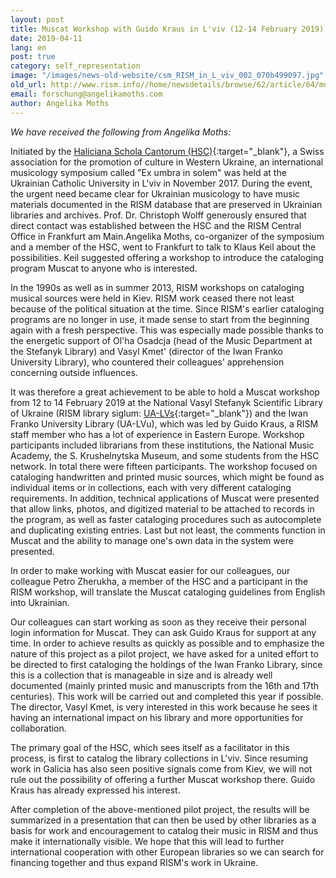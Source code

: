 ```yaml
---
layout: post
title: Muscat Workshop with Guido Kraus in L'viv (12-14 February 2019)
date: 2019-04-11
lang: en
post: true
category: self_representation
image: "/images/news-old-website/csm_RISM_in_L_viv_002_070b499097.jpg"
old_url: http://www.rism.info//home/newsdetails/browse/62/article/64/muscat-workshop-with-guido-kraus-in-lviv-12-14-february-2019.html
email: forschung@angelikamoths.com
author: Angelika Moths
---
```


_We have received the following from Angelika Moths:_

Initiated by the [Haliciana Schola Cantorum (HSC)](http://hsc.lviv.ua/en/){:target="_blank"}, a Swiss association for the promotion of culture in Western Ukraine, an international musicology symposium called "Ex umbra in solem" was held at the Ukrainian Catholic University in L'viv in November 2017. During the event, the urgent need became clear for Ukrainian musicology to have music materials documented in the RISM database that are preserved in Ukrainian libraries and archives. Prof. Dr. Christoph Wolff generously ensured that direct contact was established between the HSC and the RISM Central Office in Frankfurt am Main.Angelika Moths, co-organizer of the symposium and a member of the HSC, went to Frankfurt to talk to Klaus Keil about the possibilities. Keil suggested offering a workshop to introduce the cataloging program Muscat to anyone who is interested.

In the 1990s as well as in summer 2013, RISM workshops on cataloging musical sources were held in Kiev. RISM work ceased there not least because of the political situation at the time. Since RISM's earlier cataloging programs are no longer in use, it made sense to start from the beginning again with a fresh perspective. This was especially made possible thanks to the energetic support of Ol'ha Osadcja (head of the Music Department at the Stefanyk Library) and Vasyl Kmet' (director of the Iwan Franko University Library), who countered their colleagues' apprehension concerning outside influences.

It was therefore a great achievement to be able to hold a Muscat workshop from 12 to 14 February 2019 at the National Vasyl Stefanyk Scientific Library of Ukraine (RISM library siglum: [UA-LVs](https://opac.rism.info/search?View=rism&siglum=UA-LVs&Language=en){:target="_blank"}) and the Iwan Franko University Library (UA-LVu), which was led by Guido Kraus, a RISM staff member who has a lot of experience in Eastern Europe. Workshop participants included librarians from these institutions, the National Music Academy, the S. Krushelnytska Museum, and some students from the HSC network. In total there were fifteen participants. The workshop focused on cataloging handwritten and printed music sources, which might be found as individual items or in collections, each with very different cataloging requirements. In addition, technical applications of Muscat were presented that allow links, photos, and digitized material to be attached to records in the program, as well as faster cataloging procedures such as autocomplete and duplicating existing entries. Last but not least, the comments function in Muscat and the ability to manage one's own data in the system were presented.

In order to make working with Muscat easier for our colleagues, our colleague Petro Zherukha, a member of the HSC and a participant in the RISM workshop, will translate the Muscat cataloging guidelines from English into Ukrainian.

Our colleagues can start working as soon as they receive their personal login information for Muscat. They can ask Guido Kraus for support at any time. In order to achieve results as quickly as possible and to emphasize the nature of this project as a pilot project, we have asked for a united effort to be directed to first cataloging the holdings of the Iwan Franko Library, since this is a collection that is manageable in size and is already well documented (mainly printed music and manuscripts from the 16th and 17th centuries). This work will be carried out and completed this year if possible. The director, Vasyl Kmet, is very interested in this work because he sees it having an international impact on his library and more opportunities for collaboration.

The primary goal of the HSC, which sees itself as a facilitator in this process, is first to catalog the library collections in L'viv. Since resuming work in Galicia has also seen positive signals come from Kiev, we will not rule out the possibility of offering a further Muscat workshop there. Guido Kraus has already expressed his interest.

After completion of the above-mentioned pilot project, the results will be summarized in a presentation that can then be used by other libraries as a basis for work and encouragement to catalog their music in RISM and thus make it internationally visible. We hope that this will lead to further international cooperation with other European libraries so we can search for financing together and thus expand RISM's work in Ukraine.

